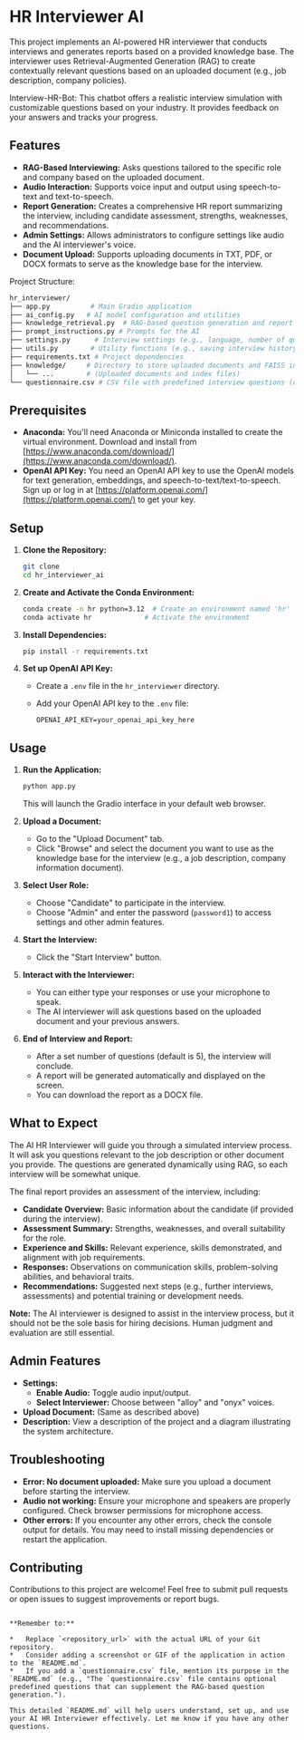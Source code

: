 # HR Interviewer AI

This project implements an AI-powered HR interviewer that conducts interviews and generates reports based on a provided knowledge base. The interviewer uses Retrieval-Augmented Generation (RAG) to create contextually relevant questions based on an uploaded document (e.g., job description, company policies).

Interview-HR-Bot: This chatbot offers a realistic interview simulation with customizable questions based on your industry. It provides feedback on your answers and tracks your progress.


## Features

*   **RAG-Based Interviewing:** Asks questions tailored to the specific role and company based on the uploaded document.
*   **Audio Interaction:**  Supports voice input and output using speech-to-text and text-to-speech.
*   **Report Generation:** Creates a comprehensive HR report summarizing the interview, including candidate assessment, strengths, weaknesses, and recommendations.
*   **Admin Settings:** Allows administrators to configure settings like audio and the AI interviewer's voice.
*   **Document Upload:** Supports uploading documents in TXT, PDF, or DOCX formats to serve as the knowledge base for the interview.




Project Structure:
```bash
hr_interviewer/
├── app.py          # Main Gradio application
├── ai_config.py   # AI model configuration and utilities
├── knowledge_retrieval.py  # RAG-based question generation and report creation
├── prompt_instructions.py # Prompts for the AI
├── settings.py      # Interview settings (e.g., language, number of questions)
├── utils.py        # Utility functions (e.g., saving interview history)
├── requirements.txt # Project dependencies
├── knowledge/     # Directory to store uploaded documents and FAISS index
│   └── ...        # (Uploaded documents and index files)
└── questionnaire.csv # CSV file with predefined interview questions (optional)
```
## Prerequisites

*   **Anaconda:** You'll need Anaconda or Miniconda installed to create the virtual environment. Download and install from [https://www.anaconda.com/download/](https://www.anaconda.com/download/).
*   **OpenAI API Key:** You need an OpenAI API key to use the OpenAI models for text generation, embeddings, and speech-to-text/text-to-speech. Sign up or log in at [https://platform.openai.com/](https://platform.openai.com/) to get your key.

## Setup

1.  **Clone the Repository:**

    ```bash
    git clone   
    cd hr_interviewer_ai
    ```

2.  **Create and Activate the Conda Environment:**

    ```bash
    conda create -n hr python=3.12  # Create an environment named 'hr'
    conda activate hr             # Activate the environment
    ```

3.  **Install Dependencies:**

    ```bash
    pip install -r requirements.txt
    ```

4.  **Set up OpenAI API Key:**

    *   Create a `.env` file in the `hr_interviewer` directory.
    *   Add your OpenAI API key to the `.env` file:

        ```
        OPENAI_API_KEY=your_openai_api_key_here
        ```

## Usage

1.  **Run the Application:**

    ```bash
    python app.py
    ```

    This will launch the Gradio interface in your default web browser.

2.  **Upload a Document:**

    *   Go to the "Upload Document" tab.
    *   Click "Browse" and select the document you want to use as the knowledge base for the interview (e.g., a job description, company information document).

3.  **Select User Role:**

    *   Choose "Candidate" to participate in the interview.
    *   Choose "Admin" and enter the password (`password1`) to access settings and other admin features.

4.  **Start the Interview:**

    *   Click the "Start Interview" button.

5.  **Interact with the Interviewer:**

    *   You can either type your responses or use your microphone to speak.
    *   The AI interviewer will ask questions based on the uploaded document and your previous answers.

6.  **End of Interview and Report:**

    *   After a set number of questions (default is 5), the interview will conclude.
    *   A report will be generated automatically and displayed on the screen.
    *   You can download the report as a DOCX file.

## What to Expect

The AI HR Interviewer will guide you through a simulated interview process. It will ask you questions relevant to the job description or other document you provide. The questions are generated dynamically using RAG, so each interview will be somewhat unique.

The final report provides an assessment of the interview, including:

*   **Candidate Overview:** Basic information about the candidate (if provided during the interview).
*   **Assessment Summary:** Strengths, weaknesses, and overall suitability for the role.
*   **Experience and Skills:** Relevant experience, skills demonstrated, and alignment with job requirements.
*   **Responses:** Observations on communication skills, problem-solving abilities, and behavioral traits.
*   **Recommendations:** Suggested next steps (e.g., further interviews, assessments) and potential training or development needs.

**Note:** The AI interviewer is designed to assist in the interview process, but it should not be the sole basis for hiring decisions. Human judgment and evaluation are still essential.

## Admin Features

*   **Settings:**
    *   **Enable Audio:** Toggle audio input/output.
    *   **Select Interviewer:** Choose between "alloy" and "onyx" voices.
*   **Upload Document:** (Same as described above)
*   **Description:** View a description of the project and a diagram illustrating the system architecture.

## Troubleshooting

*   **Error: No document uploaded:** Make sure you upload a document before starting the interview.
*   **Audio not working:** Ensure your microphone and speakers are properly configured. Check browser permissions for microphone access.
*   **Other errors:** If you encounter any other errors, check the console output for details. You may need to install missing dependencies or restart the application.

## Contributing

Contributions to this project are welcome! Feel free to submit pull requests or open issues to suggest improvements or report bugs.
```

**Remember to:**

*   Replace `<repository_url>` with the actual URL of your Git repository.
*   Consider adding a screenshot or GIF of the application in action to the `README.md`.
*   If you add a `questionnaire.csv` file, mention its purpose in the `README.md` (e.g., "The `questionnaire.csv` file contains optional predefined questions that can supplement the RAG-based question generation.").

This detailed `README.md` will help users understand, set up, and use your AI HR Interviewer effectively. Let me know if you have any other questions.
